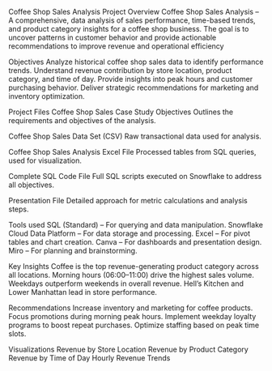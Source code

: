 Coffee Shop Sales Analysis
Project Overview
Coffee Shop Sales Analysis – A comprehensive, data analysis of sales performance, time-based trends, and product category insights for a coffee shop business.
The goal is to uncover patterns in customer behavior and provide actionable recommendations to improve revenue and operational efficiency
 
Objectives
Analyze historical coffee shop sales data to identify performance trends.
Understand revenue contribution by store location, product category, and time of day.
Provide insights into peak hours and customer purchasing behavior.
Deliver strategic recommendations for marketing and inventory optimization.

Project Files
Coffee Shop Sales Case Study Objectives
Outlines the requirements and objectives of the analysis.

Coffee Shop Sales Data Set (CSV)
Raw transactional data used for analysis.

Coffee Shop Sales Analysis Excel File
Processed tables from SQL queries, used for visualization.

Complete SQL Code File
Full SQL scripts executed on Snowflake to address all objectives.

Presentation File
Detailed approach for metric calculations and analysis steps.

Tools used
SQL (Standard) – For querying and data manipulation.
Snowflake Cloud Data Platform – For data storage and processing.
Excel – For pivot tables and chart creation.
Canva – For dashboards and presentation design.
Miro – For planning and brainstorming.

Key Insights
Coffee is the top revenue-generating product category across all locations.
Morning hours (06:00–11:00) drive the highest sales volume.
Weekdays outperform weekends in overall revenue.
Hell’s Kitchen and Lower Manhattan lead in store performance.

Recommendations
Increase inventory and marketing for coffee products.
Focus promotions during morning peak hours.
Implement weekday loyalty programs to boost repeat purchases.
Optimize staffing based on peak time slots.

Visualizations
Revenue by Store Location
Revenue by Product Category
Revenue by Time of Day
Hourly Revenue Trends
